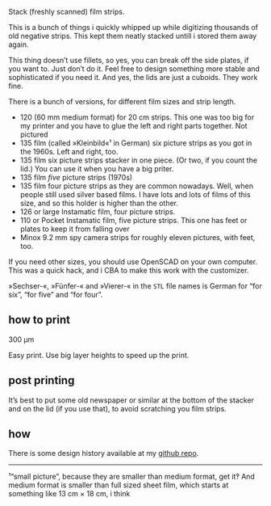 Stack (freshly scanned) film strips.

This is a bunch of things i quickly whipped up while digitizing thousands of old negative strips. This kept them neatly stacked untill i stored them away again.

This thing doesn’t use  fillets, so yes, you can break off the side plates, if you want to. Just don’t do it. Feel free to design something more stable and sophisticated if you need it. And yes, the lids are just a cuboids. They work fine.

There is a bunch of versions, for different film sizes and strip length.

* 120 (60 mm medium format) for 20 cm strips. This one was too big for my printer and you have to glue the left and right parts together. Not pictured
* 135 film (called »Kleinbild«¹ in German) six picture strips as you got in the 1960s. Left and right, too.
* 135 film six picture strips stacker in one piece. (Or two, if you count the lid.) You can use it when you have a big priter.
* 135 film *five* picture strips (1970s)
* 135 film four picture strips as they are common nowadays. Well, when people still used silver based films. I have lots and lots of films of this size, and so this holder is higher than the other.
* 126 or large Instamatic film, four picture strips.
* 110 or Pocket Instamatic film, five picture strips. This one has feet or plates to keep it from falling over
* Minox 9.2 mm spy camera strips for roughly eleven pictures, with feet, too.

If you need other sizes, you should use OpenSCAD on your own computer. This was a quick hack, and i CBA to make this work with the customizer.

»Sechser-«, »Fünfer-« and »Vierer-« in the `STL` file names  is German for  “for six”, “for five” and “for four”.


## how to print

300 µm

Easy print. Use big layer heights to speed up the print.


## post printing

It’s best to put some old newspaper or similar at the bottom of the stacker and on the lid (if you use that), to avoid scratching you film strips.

## how

There is some design history available at my [github repo](https://github.com/ospalh/3d-printing/tree/develop/Filmstreifenstapler).


----
¹“small picture”, because they are smaller than medium format, get it‽ And medium format is smaller than full sized sheet film, which starts at something like 13 cm × 18 cm, i think
